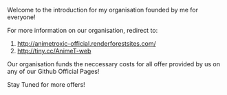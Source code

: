 Welcome to the introduction for my organisation founded by me for everyone!

For more information on our organisation, redirect to:
1) http://animetroxic-official.renderforestsites.com/
2) http://tiny.cc/AnimeT-web

Our organisation funds the neccessary costs for all offer provided by us on any of our Github Official Pages!

Stay Tuned for more offers!

